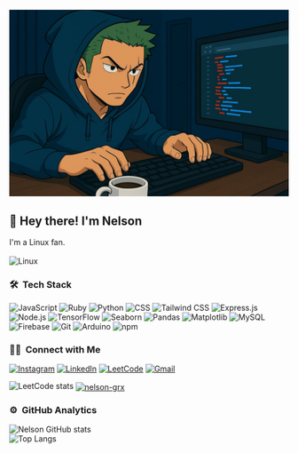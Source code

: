 ![Nelson Banner](https://github.com/NelsonGrajales/NelsonGrajales/blob/main/assets/Banner.jpeg)

<h2>👋 Hey there! I'm Nelson</h2>

I'm a Linux fan. <br/>
 <br/>
![Linux](https://img.shields.io/badge/Linux-FCC624?style=for-the-badge&logo=linux&logoColor=black)

### 🛠 &nbsp;Tech Stack

![JavaScript](https://img.shields.io/badge/JavaScript-F7DF1E?style=for-the-badge&logo=JavaScript&logoColor=000)
![Ruby](https://img.shields.io/badge/Ruby-CC342D?style=for-the-badge&logo=ruby&logoColor=white)
![Python](https://img.shields.io/badge/Python-3670A0?style=for-the-badge&logo=python&logoColor=ffdd54)
![CSS](https://img.shields.io/badge/CSS-1572B6?style=for-the-badge&logo=css3&logoColor=white)
![Tailwind CSS](https://img.shields.io/badge/Tailwind_CSS-38B2AC?style=for-the-badge&logo=tailwind-css&logoColor=white)
![Express.js](https://img.shields.io/badge/Express.js-000000?style=for-the-badge&logo=express&logoColor=white)
![Node.js](https://img.shields.io/badge/Node.js-339933?style=for-the-badge&logo=node.js&logoColor=white)
![TensorFlow](https://img.shields.io/badge/TensorFlow-FF3F03?style=for-the-badge&logo=tensorflow&logoColor=white)
![Seaborn](https://img.shields.io/badge/Seaborn-0091D5?style=for-the-badge&logo=seaborn&logoColor=white)
![Pandas](https://img.shields.io/badge/Pandas-150458?style=for-the-badge&logo=pandas&logoColor=white)
![Matplotlib](https://img.shields.io/badge/Matplotlib-11557C?style=for-the-badge&logo=matplotlib&logoColor=white)
![MySQL](https://img.shields.io/badge/MySQL-4479A1?style=for-the-badge&logo=mysql&logoColor=white)
![Firebase](https://img.shields.io/badge/Firebase-FFCA28?style=for-the-badge&logo=firebase&logoColor=white)
![Git](https://img.shields.io/badge/Git-F05032?style=for-the-badge&logo=git&logoColor=white)
![Arduino](https://img.shields.io/badge/Arduino-00979D?style=for-the-badge&logo=arduino&logoColor=white)
![npm](https://img.shields.io/badge/npm-CB3837?style=for-the-badge&logo=npm&logoColor=fff)


### 🤝🏻 &nbsp;Connect with Me
[![Instagram](https://img.shields.io/badge/Instagram-%23E4405F?style=for-the-badge&logo=instagram&logoColor=white)](https://www.instagram.com/nelson.grx/)
[![LinkedIn](https://img.shields.io/badge/LinkedIn-%230A66C2?style=for-the-badge&logo=linkedin&logoColor=white)](https://www.linkedin.com/in/tu_usuario/)
[![LeetCode](https://img.shields.io/badge/LeetCode-000000?style=for-the-badge&logo=LeetCode&logoColor=white)](https://leetcode.com/tu_usuario/)
[![Gmail](https://img.shields.io/badge/Gmail-D14836?style=for-the-badge&logo=Gmail&logoColor=fff)](https://mail.google.com/)


![LeetCode stats](https://leetcode-badge.vercel.app/api?username=nelson-grx&icon=LeetCode&theme=dark&style=for-the-badge)
<a href="https://www.leetcode.com/nelson-grx" target="blank"><img align="center" src="https://raw.githubusercontent.com/rahuldkjain/github-profile-readme-generator/master/src/images/icons/Social/leet-code.svg" alt="nelson-grx" height="30" width="40" /></a>

### ⚙️ &nbsp;GitHub Analytics
![Nelson GitHub stats](https://github-readme-stats.vercel.app/api?username=NelsonGrajales&show_icons=true&theme=dark)
<br/>
![Top Langs](https://github-readme-stats.vercel.app/api/top-langs/?username=NelsonGrajales&hide_progress=true&theme=dark)
